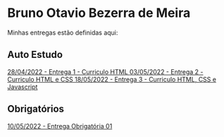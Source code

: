 # Bruno Otavio Bezerra de Meira
Minhas entregas estão definidas aqui:
## Auto Estudo
<a href="https://github.com/brun0meira/modulo2/tree/main/03_AUT_EST_ENTREGA/Semana%202"> 28/04/2022 - Entrega 1 - Curriculo HTML </a>
<a href="https://github.com/brun0meira/modulo2/tree/main/03_AUT_EST_ENTREGA/Semana%203"> 03/05/2022 - Entrega 2 - Curriculo HTML e CSS </a>
<a href="https://github.com/brun0meira/modulo2/tree/main/03_AUT_EST_ENTREGA/Semana%204/Curr%C3%ADculo%20HTML%20and%20CSS"> 18/05/2022 - Entrega 3 - Curriculo HTML, CSS e Javascript </a>
## Obrigatórios
<a href="https://github.com/brun0meira/modulo2/tree/main/04_AUT_EST_EX_OBRIGATORIOS/Semana%203/AtvSem3"> 10/05/2022 - Entrega Obrigatória 01 </a>
